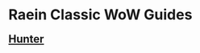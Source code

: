 # Raein Classic WoW Guides

<h2 style="border-bottom: none; margin-top: 6px">
        <a href="Hunter.md">Hunter</a>
      </h2>


